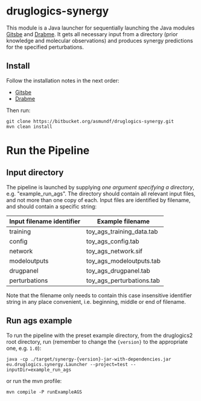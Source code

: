# druglogics-synergy

This module is a Java launcher for sequentially launching the Java modules 
[Gitsbe](https://bitbucket.org/asmundf/gitsbe/src/master/) and 
[Drabme](https://bitbucket.org/asmundf/drabme/src/master/). It gets all 
necessary input from a directory (prior knowledge and molecular observations) 
and produces synergy predictions for the specified perturbations.

## Install

Follow the installation notes in the next order:

- [Gitsbe](https://bitbucket.org/asmundf/gitsbe/src/master/)
- [Drabme](https://bitbucket.org/asmundf/drabme/src/master/)

Then run:
```
git clone https://bitbucket.org/asmundf/druglogics-synergy.git
mvn clean install
```

# Run the Pipeline

## Input directory

The pipeline is launched by supplying *one argument specifying a directory*, 
e.g. "example_run_ags". The directory should contain all relevant input files, 
and not more than one copy of each. Input files are identified by filename, and 
should contain a specific string:

Input filename identifier | Example filename
------------------------- | ----------------
training | toy_ags_training_data.tab
config | toy_ags_config.tab
network | toy_ags_network.sif
modeloutputs | toy_ags_modeloutputs.tab
drugpanel | toy_ags_drugpanel.tab
perturbations | toy_ags_perturbations.tab

Note that the filename only needs to contain this case insensitive identifier 
string in any place convenient, i.e. beginning, middle or end of filename.

## Run ags example
To run the pipeline with the preset example directory, from the druglogics2 
root directory, run (remember to change the `{version}` to the appropriate 
one, e.g. `1.0`):
```
java -cp ./target/synergy-{version}-jar-with-dependencies.jar eu.druglogics.synergy.Launcher --project=test --inputDir=example_run_ags
```

or run the mvn profile:
```
mvn compile -P runExampleAGS
```
